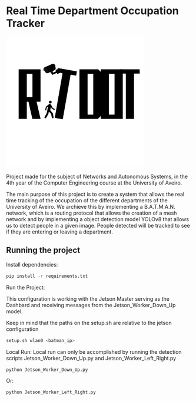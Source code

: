 # Real Time Department Occupation Tracker

![Logo](images/RTDOT_Logo.png)

Project made for the subject of Networks and Autonomous Systems, in the 4th year of the Computer Engineering course at the University of Aveiro.

The main purpose of this project is to create a system that allows the real time tracking of the occupation of the different departments of the University of Aveiro.
We archieve this by implementing a B.A.T.M.A.N. network, which is a routing protocol that allows the creation of a mesh network and by implementing a object detection model YOLOv8 that allows us to detect people in a given image. People detected will be tracked to see if they are entering or leaving a department.


## Running the project

Install dependencies:

```bash
pip install -r requirements.txt
```

Run the Project:

This configuration is working with the Jetson Master serving as the Dashbard and receiving messages from the Jetson_Worker_Down_Up model.

Keep in mind that the paths on the setup.sh are relative to the jetson configuration
```bash 
setup.sh wlan0 <batman_ip>
```

Local Run:
Local run can only be accomplished by running the detection scripts Jetson_Worker_Down_Up.py and Jetson_Worker_Left_Right.py
```bash
python Jetson_Worker_Down_Up.py
```
Or:
```bash
python Jetson_Worker_Left_Right.py
```


